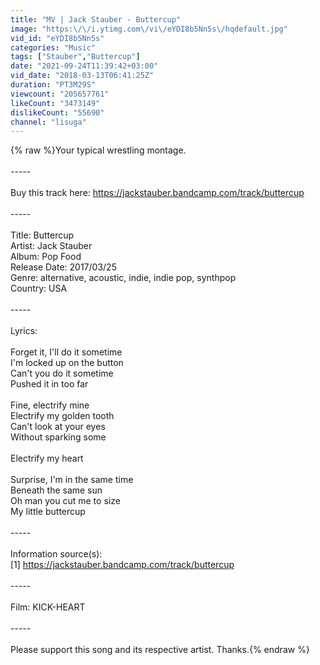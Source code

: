 ```yaml
---
title: "MV | Jack Stauber - Buttercup"
image: "https:\/\/i.ytimg.com\/vi\/eYDI8b5Nn5s\/hqdefault.jpg"
vid_id: "eYDI8b5Nn5s"
categories: "Music"
tags: ["Stauber","Buttercup"]
date: "2021-09-24T11:39:42+03:00"
vid_date: "2018-03-13T06:41:25Z"
duration: "PT3M29S"
viewcount: "205657761"
likeCount: "3473149"
dislikeCount: "55690"
channel: "lisuga"
---
```

{% raw %}Your typical wrestling montage.<br /><br />-----<br /><br />Buy this track here: <a rel="nofollow" target="blank" href="https://jackstauber.bandcamp.com/track/buttercup">https://jackstauber.bandcamp.com/track/buttercup</a><br /><br />-----<br /><br />Title: Buttercup<br />Artist: Jack Stauber<br />Album: Pop Food<br />Release Date: 2017/03/25<br />Genre: alternative, acoustic, indie, indie pop, synthpop<br />Country: USA<br /><br />-----<br /><br />Lyrics:<br /><br />Forget it, I'll do it sometime <br />I'm locked up on the button <br />Can't you do it sometime <br />Pushed it in too far <br /><br />Fine, electrify mine <br />Electrify my golden tooth <br />Can't look at your eyes <br />Without sparking some <br /><br />Electrify my heart <br /><br />Surprise, I'm in the same time <br />Beneath the same sun <br />Oh man you cut me to size <br />My little buttercup<br /><br />-----<br /><br />Information source(s):<br />[1] <a rel="nofollow" target="blank" href="https://jackstauber.bandcamp.com/track/buttercup">https://jackstauber.bandcamp.com/track/buttercup</a><br /><br />-----<br /><br />Film: KICK-HEART<br /><br />-----<br /><br />Please support this song and its respective artist. Thanks.{% endraw %}
